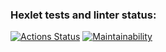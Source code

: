 ### Hexlet tests and linter status:
[![Actions Status](https://github.com/NataBorodina/frontend-project-44/workflows/hexlet-check/badge.svg)](https://github.com/NataBorodina/frontend-project-44/actions)
[![Maintainability](https://api.codeclimate.com/v1/badges/6576d8aa6d500290e9ba/maintainability)](https://codeclimate.com/github/NataBorodina/frontend-project-44/maintainability)